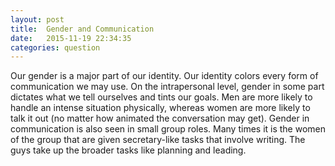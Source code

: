 ```yaml
---
layout: post
title:  Gender and Communication
date:   2015-11-19 22:34:35
categories: question
---
```

Our gender is a major part of our identity. Our identity colors every form of communication we may use. On the intrapersonal level, gender in some part dictates what we tell ourselves and tints our goals. Men are more likely to handle an intense situation physically, whereas women are more likely to talk it out (no matter how animated the conversation may get). Gender in communication is also seen in small group roles. Many times it is the women of the group that are given secretary-like tasks that involve writing. The guys take up the broader tasks like planning and leading.
